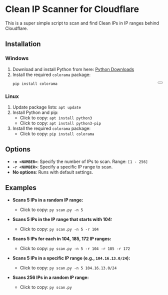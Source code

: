 # Clean IP Scanner for Cloudflare

This is a super simple script to scan and find Clean IPs in IP ranges behind Cloudflare.

## Installation

### Windows

1. Download and install Python from here: [Python Downloads](https://www.python.org/downloads/)
2. Install the required `colorama` package:
        <div style="position: relative;">
          <button onclick="copyToClipboard('code1')" style="position: absolute; right: 0; top: 0;"></button>
          <pre id="code1"><code>pip install colorama</code></pre>
        </div>

### Linux

1. Update package lists:
    ```apt update```
2. Install Python and pip:
    - Click to copy: ```apt install python3```
    - Click to copy: ```apt install python3-pip```
3. Install the required `colorama` package:
    - Click to copy: ```pip install colorama```

## Options

- **`-n <NUMBER>`**: Specify the number of IPs to scan. Range: `[1 - 256]`
- **`-r <NUMBER>`**: Specify a specific IP range to scan.
- **No options**: Runs with default settings.

## Examples

- **Scans 5 IPs in a random IP range:**
  - Click to copy: ```py scan.py -n 5```
  
- **Scans 5 IPs in the IP range that starts with 104:**
  - Click to copy: ```py scan.py -n 5 -r 104```
  
- **Scans 5 IPs for each in 104, 185, 172 IP ranges:**
  - Click to copy: ```py scan.py -n 5 -r 104 -r 185 -r 172```
  
- **Scans 5 IPs in a specific IP range (e.g., `104.16.13.0/24`):**
  - Click to copy: ```py scan.py -n 5 104.16.13.0/24```
  
- **Scans 256 IPs in a random IP range:**
  - Click to copy: ```py scan.py```

